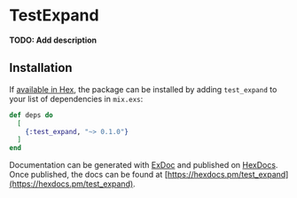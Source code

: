 # TestExpand

**TODO: Add description**

## Installation

If [available in Hex](https://hex.pm/docs/publish), the package can be installed
by adding `test_expand` to your list of dependencies in `mix.exs`:

```elixir
def deps do
  [
    {:test_expand, "~> 0.1.0"}
  ]
end
```

Documentation can be generated with [ExDoc](https://github.com/elixir-lang/ex_doc)
and published on [HexDocs](https://hexdocs.pm). Once published, the docs can
be found at [https://hexdocs.pm/test_expand](https://hexdocs.pm/test_expand).

